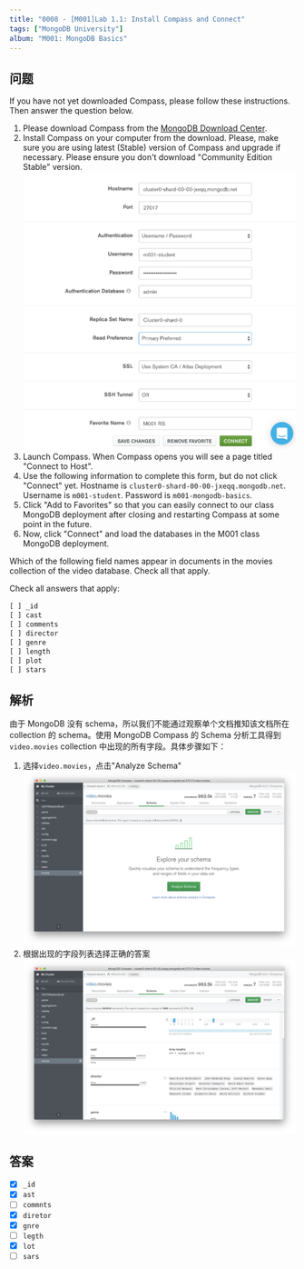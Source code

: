 ```yaml
---
title: "0008 - [M001]Lab 1.1: Install Compass and Connect"
tags: ["MongoDB University"]
album: "M001: MongoDB Basics"
---
```


## 问题

If you have not yet downloaded Compass, please follow these instructions. Then answer the question below.

1. Please download Compass from the [MongoDB Download Center](https://www.mongodb.com/download-center/v2/compass).
2. Install Compass on your computer from the download.
   Please, make sure you are using latest (Stable) version of Compass and upgrade if necessary. Please ensure you don't download "Community Edition Stable" version.
   ![](/assets/images/2019/0008/compass_connect_screen.png)
3. Launch Compass.
   When Compass opens you will see a page titled "Connect to Host".
4. Use the following information to complete this form, but do not click "Connect" yet. Hostname is `cluster0-shard-00-00-jxeqq.mongodb.net`. Username is `m001-student`. Password is `m001-mongodb-basics`.
5. Click "Add to Favorites" so that you can easily connect to our class MongoDB deployment after closing and restarting Compass at some point in the future.
6. Now, click "Connect" and load the databases in the M001 class MongoDB deployment.

<!--more-->

Which of the following field names appear in documents in the movies collection of the video database. Check all that apply.

Check all answers that apply:

```
[ ] _id
[ ] cast
[ ] comments
[ ] director
[ ] genre
[ ] length
[ ] plot
[ ] stars
```

## 解析

由于 MongoDB 没有 schema，所以我们不能通过观察单个文档推知该文档所在 collection 的 schema。使用 MongoDB Compass 的 Schema 分析工具得到`video.movies` collection 中出现的所有字段。具体步骤如下：

1. 选择`video.movies`，点击"Analyze Schema"
   ![](/assets/images/2019/0008/answer-step1.png)
2. 根据出现的字段列表选择正确的答案
   ![](/assets/images/2019/0008/answer-step2.png)

## 答案

- [x] `_id`
- [x] `ast`
- [ ] `commnts`
- [x] `diretor`
- [x] `gnre`
- [ ] `legth`
- [x] `lot`
- [ ] `sars`
